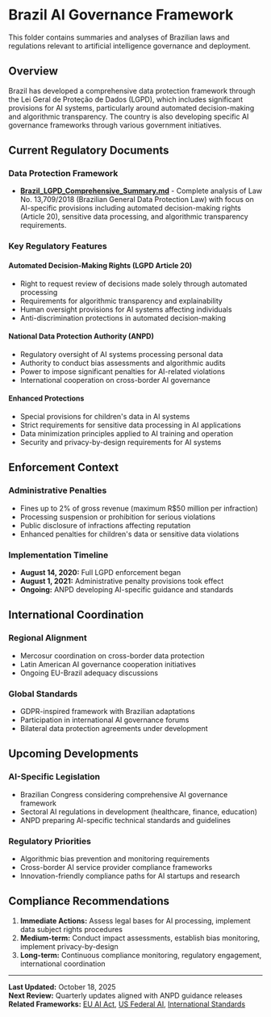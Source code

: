# Brazil AI Governance Framework

This folder contains summaries and analyses of Brazilian laws and regulations relevant to artificial intelligence governance and deployment.

## Overview

Brazil has developed a comprehensive data protection framework through the Lei Geral de Proteção de Dados (LGPD), which includes significant provisions for AI systems, particularly around automated decision-making and algorithmic transparency. The country is also developing specific AI governance frameworks through various government initiatives.

## Current Regulatory Documents

### Data Protection Framework
- **[Brazil_LGPD_Comprehensive_Summary.md](./Brazil_LGPD_Comprehensive_Summary.md)** - Complete analysis of Law No. 13,709/2018 (Brazilian General Data Protection Law) with focus on AI-specific provisions including automated decision-making rights (Article 20), sensitive data processing, and algorithmic transparency requirements.

### Key Regulatory Features

#### Automated Decision-Making Rights (LGPD Article 20)
- Right to request review of decisions made solely through automated processing
- Requirements for algorithmic transparency and explainability  
- Human oversight provisions for AI systems affecting individuals
- Anti-discrimination protections in automated decision-making

#### National Data Protection Authority (ANPD)
- Regulatory oversight of AI systems processing personal data
- Authority to conduct bias assessments and algorithmic audits
- Power to impose significant penalties for AI-related violations
- International cooperation on cross-border AI governance

#### Enhanced Protections
- Special provisions for children's data in AI systems
- Strict requirements for sensitive data processing in AI applications
- Data minimization principles applied to AI training and operation
- Security and privacy-by-design requirements for AI systems

## Enforcement Context

### Administrative Penalties
- Fines up to 2% of gross revenue (maximum R$50 million per infraction)
- Processing suspension or prohibition for serious violations
- Public disclosure of infractions affecting reputation
- Enhanced penalties for children's data or sensitive data violations

### Implementation Timeline
- **August 14, 2020:** Full LGPD enforcement began
- **August 1, 2021:** Administrative penalty provisions took effect
- **Ongoing:** ANPD developing AI-specific guidance and standards

## International Coordination

### Regional Alignment
- Mercosur coordination on cross-border data protection
- Latin American AI governance cooperation initiatives
- Ongoing EU-Brazil adequacy discussions

### Global Standards
- GDPR-inspired framework with Brazilian adaptations
- Participation in international AI governance forums
- Bilateral data protection agreements under development

## Upcoming Developments

### AI-Specific Legislation
- Brazilian Congress considering comprehensive AI governance framework
- Sectoral AI regulations in development (healthcare, finance, education)
- ANPD preparing AI-specific technical standards and guidelines

### Regulatory Priorities
- Algorithmic bias prevention and monitoring requirements
- Cross-border AI service provider compliance frameworks
- Innovation-friendly compliance paths for AI startups and research

## Compliance Recommendations

1. **Immediate Actions:** Assess legal bases for AI processing, implement data subject rights procedures
2. **Medium-term:** Conduct impact assessments, establish bias monitoring, implement privacy-by-design
3. **Long-term:** Continuous compliance monitoring, regulatory engagement, international coordination

---

**Last Updated:** October 18, 2025  
**Next Review:** Quarterly updates aligned with ANPD guidance releases  
**Related Frameworks:** [EU AI Act](../EU/), [US Federal AI](../US_Federal/), [International Standards](../International_Standards/)